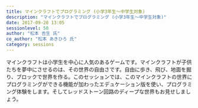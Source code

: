 ```yaml
---
title: マインクラフトでプログラミング (小学3年生～中学生対象)
description: "マインクラフトでプログラミング (小学3年生～中学生対象)"
date: 2017-09-28 13:05
sessionlevel: 50
author: "松本 吉生 氏"
co_author: "松本 あきひろ 氏"
category: sessions
---
```

マインクラフトは小学生を中心に人気のあるゲームです。マインクラフトが子供たちを夢中にさせるのは、その世界の自由さです。自由に歩き、飛び、地面を掘り、ブロックで世界を作る。このセッションでは、このマインクラフトの世界にプログラミングができる機能が加わったエデュケーション版を使い、プログラミング体験をします。そしてレッドストーン回路のディープな世界もお見せしましょう。
